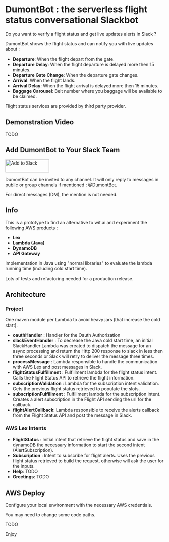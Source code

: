 
# DumontBot : the serverless flight status conversational Slackbot

Do you want to verify a flight status and get live updates alerts in Slack ?

DumontBot shows the flight status and can notify you with live updates about :

* __Departure__: When the flight depart from the gate.
* __Departure Delay__: When the flight departure is delayed more then 15 minutes.
* __Departure Gate Change__: When the departure gate changes.
* __Arrival__: When the flight lands.
* __Arrival Delay__: When the flight arrival is delayed more then 15 minutes.
* __Baggage Carousel__: Belt number where you baggage will be available to be claimed.

Flight status services are provided by third party provider.

## Demonstration Video
TODO

## Add DumontBot to Your Slack Team

<a href="https://slack.com/oauth/authorize?&client_id=176177361428.176058820723&scope=bot,chat:write:bot"><img alt="Add to Slack" height="40" width="139" src="https://platform.slack-edge.com/img/add_to_slack.png" srcset="https://platform.slack-edge.com/img/add_to_slack.png 1x, https://platform.slack-edge.com/img/add_to_slack@2x.png 2x" /></a>

DumontBot can be invited to any channel. It will only reply to messages in public or group channels if mentioned : @DumontBot.

For direct messages (DM), the mention is not needed.

## Info

This is a prototype to find an alternative to wit.ai and experiment the following AWS products :

 * __Lex__
 * __Lambda (Java)__
 * __DynamoDB__
 * __API Gateway__
 
Implementation in Java using "normal libraries" to evaluate the lambda running time (including cold start time).

Lots of tests and refactoring needed for a production release.





## Architecture

### Project

One maven module per Lambda to avoid heavy jars (that increase the cold start).

* __oauthHandler__ : Handler for the Oauth Authorization
* __slackEventHandler__ : To decrease the Java cold start time, an initial SlackHandler Lambda was created to dispatch
 the message for an async processing and return the Http 200 response to slack in less then three seconds or Slack will 
 retry to deliver the message three times.  
* __processMessage__ : Lambda responsible to handle the communication with AWS Lex and post messages in Slack.
* __flightStatusFulfillment__ : Fulfillment lambda for the flight status intent. Calls the Flight Status API to retrieve the flight information.
* __subscriptionValidation__ : Lambda for the subscription intent validation. Gets the previous flight status retrieved to populate the slots.
* __subscriptionFulfillment__ : Fulfillment lambda for the subscription intent. Creates a alert subscription in the Flight API sending the url for the callback.
* __flightAlertCallback__: Lambda responsible to receive the alerts callback from the Flight Status API and post the message in Slack.

### AWS Lex Intents
* __FlightStatus__ : Initial intent that retrieve the flight status and save in the dynamoDB the necessary information to start the second intent (AlertSubscription).
* __Subscription__ : Intent to subscribe for flight alerts. Uses the previous flight status retrieved to build the request, otherwise will ask the user for the inputs.
* __Help__: TODO
* __Greetings__: TODO


## AWS Deploy

Configure your local environment with the necessary AWS credentials.
 
You may need to change some code paths.

TODO


Enjoy